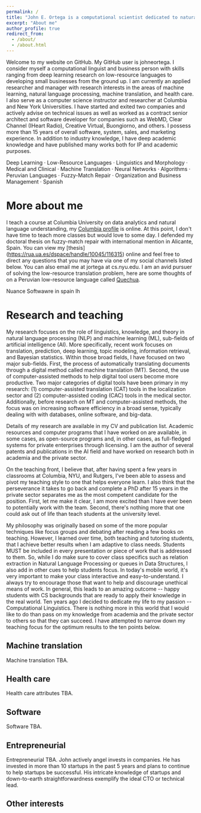 ```yaml
---
permalink: /
title: "John E. Ortega is a computational scientist dedicated to natural language processing research and advancement"
excerpt: "About me"
author_profile: true
redirect_from: 
  - /about/
  - /about.html
---
```


Welcome to my website on GitHub. My GitHub user is johneortega. I consider myself a computational linguist and business person with skills ranging from deep learning
research on low-resource languages to developing small businesses from the ground up. I am currently an applied researcher and manager with research interests in the areas of machine learning, natural language processing, machine translation, and health care. I also serve as a computer science instructor and researcher at Columbia and New York Universities. I have started and exited two companies and actively advise on technical issues as well as worked as a contract senior architect and software developer for companies such as WebMD, Clear Channel (IHeart Radio), Creative Virtual, Buongiorno, and others. I possess more than 15 years of overall software, system, sales, and marketing experience. In addition to industry knowledge, I have deep academic knowledge and have published many works both for IP and academic purposes. 

Deep Learning · Low-Resource Languages · Linguistics and Morphology · Medical and Clinical · Machine Translation · Neural Networks · Algorithms · Peruvian Languages · Fuzzy-Match Repair · Organization and Business Management · Spanish

More about me
======
I teach a course at Columbia University on data analytics and natural language understanding, my [Columbia profile](https://sps.columbia.edu/faculty/john-ortega) is online.
At this point, I don't have time to teach more classes but would love to some day.
I defended my doctoral thesis on fuzzy-match repair with international mention in Alicante, Spain. You can view my [thesis] (https://rua.ua.es/dspace/handle/10045/116315)
online and feel free to direct any questions that you may have via one of my social channels listed below. You can also email me at jortega at cs.nyu.edu.
I am an avid pursuer of solving the low-resource translation problem, here are some thoughts of on a Peruvian low-resource language called [Quechua](https://medium.com/@johneortega/low-resource-languages-for-machine-translation-a-governmental-problem-7e014581d719).

Nuance
Softwawre in spain Ih

Research and teaching
======
My research focuses on the role of linguistics, knowledge, and theory in natural language processing (NLP) and machine learning (ML), sub-fields of artificial intelligence
(AI). More specifically, recent work focuses on translation, prediction, deep learning, topic modeling, information retrieval, and Bayesian statistics. Within those broad
fields, I have focused on two major sub-fields. First, the process of automatically translating documents through a digital method called machine translation (MT). Second,
the use of computer-assisted methods to help digital tool users become more productive. Two major categories of digital tools have been primary in my research: (1)
computer-assisted translation (CAT) tools in the localization sector and (2) computer-assisted coding (CAC) tools in the medical sector. Additionally, before research on MT
and computer-assisted methods, the focus was on increasing software efficiency in a broad sense, typically dealing with with databases, online software, and big-data.

Details of my research are available in my CV and publication list. Academic resources and computer programs that I have worked on are available, in some cases,
as open-source programs and, in other cases, as full-fledged systems for private enterprises through licensing. I am the author of several patents and publications in the AI
field and have worked on research both in academia and the private sector. 

On the teaching front, I believe that, after having spent a few years in classrooms at Columbia, NYU, and Rutgers, I've been able to assess and pivot my teaching style to one that helps everyone learn. I also think that the perseverance it takes to go back and complete a PhD after 15 years in the private sector separates me as the most competent candidate for the position. First, let me make it clear, I am more excited than I have ever been to potentially work with the team. Second, there's nothing more that one could ask out of life than
teach students at the university level. 

My philosophy was originally based on some of the more popular techniques like focus groups and debating after reading a few books on teaching. However, I learned over time,
both teaching and tutoring students, that I achieve better results when I am adaptive to class needs. Students MUST be included in every presentation or piece of work that
is addressed to them. So, while I do make sure to cover class specifics such as relation extraction in Natural Language Processing or queues in Data Structures, I also add
in other cues to help students focus. In today's mobile world, it's very important to make your class interactive and easy-to-understand. 
I always try to encourage those that want to help and discourage unethical means of work. In general, this leads to an amazing outcome -- happy students with CS backgrounds
that are ready to apply their knowledge in the real world. 
Ten years ago I decided to dedicate my life to my passion -- Computational Linguistics. There is nothing more in this world that I would like to do than pass on my knowledge
from academia and the private sector to others so that they can succeed. I have attempted to narrow down my teaching focus for the optimum results to the ten points below.



Machine translation
------
Machine translation TBA.

Health care
------
Health care attributes TBA.

Software
------
Software TBA.

Entrepreneurial
------
Entrepreneurial TBA.
John actively angel invests in companies. He has invested in more than 10 startups in the past 5 years and plans to continue to help startups be successful. His intricate
knowledge of startups and down-to-earth straightforwardness exemplify the ideal CTO or technical lead.

Other interests
------

